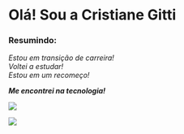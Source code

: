 # Olá! Sou a Cristiane Gitti

### Resumindo:

_Estou em transição de carreira!_<br/> 
_Voltei a estudar!_<br/> 
_Estou em um recomeço!_<br/> 

***Me encontrei na tecnologia!***


![](https://i.pinimg.com/originals/6b/67/93/6b679308b287ea14b83337d4525b9869.png)


<a href="https://www.linkedin.com/in/cristiane-gitti-0250b325/" target="_blank"><img src="https://img.shields.io/badge/-LinkedIn-%230077B5?style=for-the-badge&logo=linkedin&logoColor=white" target="_blank"></a> 


